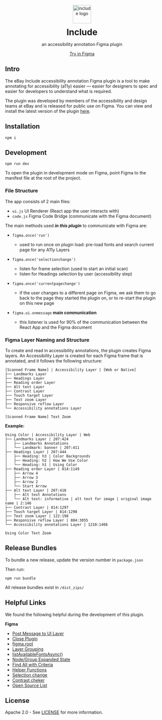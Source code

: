 <div align="center">
<img alt="include logo" height="60" width="60" src="include_logo.png" />

<h1 style="margin: 12px">Include</h1>

an accessibility annotation Figma plugin

[Try in Figma](https://www.figma.com/community/plugin/1208180794570801545/Include%3A-an-accessibility-annotation-tool)

</div>

## Intro

The eBay Include accessibility annotation Figma plugin is a tool to make annotating for accessibility (a11y) easier — easier for designers to spec and easier for developers to understand what is required.

The plugin was developed by members of the accessibility and design teams at eBay and is released for public use on Figma. You can view and install the latest version of the plugin [here](https://www.figma.com/community/plugin/1208180794570801545/Include%3A-an-accessibility-annotation-tool).

## Installation

```
npm i
```

## Development

```
npm run dev
```

To open the plugin in development mode on Figma, point Figma to the manifest file at the root of the project.

### File Structure

The app consists of 2 main files:

- `ui.js` UI Renderer (React app the user interacts with)
- `code.js` Figma Code Bridge (communicate with the Figma document)

The main methods used **_in this plugin_** to communicate with Figma are:

- `figma.once('run')`

  - used to run once on plugin load: pre-load fonts and search current page for any A11y Layers

- `figma.once('selectionchange')`

  - listen for frame selection (used to start an initial scan)
  - listen for Headings selection by user (accessibility step)

- `figma.once('currentpagechange')`

  - if the user changes to a different page on Figma, we ask them to go back to the page they started the plugin on, or to re-start the plugin on this new page

- `figma.ui.onmessage` **main communication**

  - this listener is used for 90% of the communication between the React App and the Figma document

### Figma Layer Naming and Structure

To create and read in accessibility annotations, the plugin creates Figma layers. An Accessibility Layer is created for each Figma frame that is annotated, and it follows the following structure:

```
[Scanned Frame Name] | Accessibility Layer | [Web or Native]
├── Landmarks Layer
├── Headings Layer
├── Reading order Layer
├── Alt text Layer
├── Contrast Layer
├── Touch target Layer
├── Text zoom Layer
├── Responsive reflow Layer
└── Accessibility annotations Layer

[Scanned Frame Name] Text Zoom
```

**Example:**

```
Using Color | Accessibility Layer | Web
├── Landmarks Layer | 207:424
│   ├── Landmarks Annotations
│   └── Landmark: banner | 207:411
├── Headings Layer | 207:444
│   ├── Heading: h3 | Color Backgrounds
│   ├── Heading: h2 | How We Use Color
│   └── Heading: h1 | Using Color
├── Reading order Layer | 814:1149
│   ├── Arrow 4
│   ├── Arrow 3
│   ├── Arrow 2
│   └── Start Arrow
├── Alt text Layer | 207:410
│   ├── Alt text Annotations
│   └── Alt text: informative | alt text for image | original image name | 2:146
├── Contrast Layer | 814:1297
├── Touch target Layer | 814:1298
├── Text zoom Layer | 122:198
├── Responsive reflow Layer | 804:3055
└── Accessibility annotations Layer | 1210:1466

Using Color Text Zoom
```

## Release Bundles

To bundle a new release, update the version number in `package.json`

Then run:

```
npm run bundle
```

All release bundles exist in `/dist_zips/`

## Helpful Links

We found the following helpful during the development of this plugin.

**Figma**

- [Post Message to UI Layer](https://www.figma.com/plugin-docs/api/figma-ui/#postmessage)
- [Close Plugin](https://www.figma.com/plugin-docs/api/figma-ui/#close)
- [figma.root](https://www.figma.com/plugin-docs/api/figma/#root)
- [Layer Grouping](https://www.figma.com/plugin-docs/api/properties/figma-group/)
- [listAvailableFontsAsync()](https://www.figma.com/plugin-docs/api/figma/#listavailablefontsasync)
- [Node/Group Expanded State](https://www.figma.com/plugin-docs/api/GroupNode/#expanded)
- [Find All with Criteria](https://www.figma.com/plugin-docs/api/properties/nodes-findallwithcriteria/)
- [Helper Functions](https://github.com/figma-plugin-helper-functions/figma-plugin-helpers)
- [Selection change](https://blog.prototypr.io/figma-plugin-tutorial-3-6-a2703864a776)
- [Contrast cheker](https://github.com/romannurik/Figma-Contrast)
- [Open Source List](https://github.com/thomas-lowry/figma-plugins-on-github)

## License

Apache 2.0 - See [LICENSE](https://github.corp.ebay.com/Design-Technology/include-accessibility-annotations/blob/main/LICENSE) for more information.
